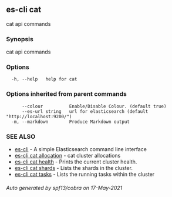 ## es-cli cat

cat api commands

### Synopsis

cat api commands

### Options

```
  -h, --help   help for cat
```

### Options inherited from parent commands

```
      --colour          Enable/Disable Colour. (default true)
      --es-url string   url for elasticsearch (default "http://localhost:9200/")
  -m, --markdown        Produce Markdown output
```

### SEE ALSO

* [es-cli](es-cli.md)	 - A simple Elasticsearch command line interface
* [es-cli cat allocation](es-cli_cat_allocation.md)	 - cat cluster allocations
* [es-cli cat health](es-cli_cat_health.md)	 - Prints the current cluster health.
* [es-cli cat shards](es-cli_cat_shards.md)	 - Lists the shards in the cluster.
* [es-cli cat tasks](es-cli_cat_tasks.md)	 - Lists the running tasks within the cluster

###### Auto generated by spf13/cobra on 17-May-2021
